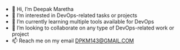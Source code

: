 - 👋 Hi, I’m Deepak Maretha
- 👀 I’m interested in DevOps-related tasks or projects
- 🌱 I’m currently learning multiple tools available for DevOps 
- 💞️ I’m looking to collaborate on any type of DevOps-related work or project
- 📫 Reach me on my email DPKM143@GMAIL.COM

<!---
deepakmaretha/deepakmaretha is a ✨ special ✨ repository because its `README.md` (this file) appears on your GitHub profile.
You can click the Preview link to take a look at your changes.
--->
